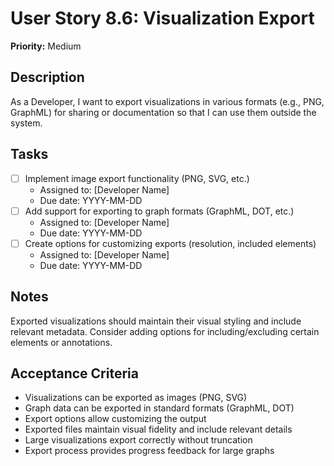 # User Story 8.6: Visualization Export

**Priority:** Medium

## Description
As a Developer, I want to export visualizations in various formats (e.g., PNG, GraphML) for sharing or documentation so that I can use them outside the system.

## Tasks
- [ ] Implement image export functionality (PNG, SVG, etc.)
  - Assigned to: [Developer Name]
  - Due date: YYYY-MM-DD
- [ ] Add support for exporting to graph formats (GraphML, DOT, etc.)
  - Assigned to: [Developer Name]
  - Due date: YYYY-MM-DD
- [ ] Create options for customizing exports (resolution, included elements)
  - Assigned to: [Developer Name]
  - Due date: YYYY-MM-DD

## Notes
Exported visualizations should maintain their visual styling and include relevant metadata. Consider adding options for including/excluding certain elements or annotations.

## Acceptance Criteria
- Visualizations can be exported as images (PNG, SVG)
- Graph data can be exported in standard formats (GraphML, DOT)
- Export options allow customizing the output
- Exported files maintain visual fidelity and include relevant details
- Large visualizations export correctly without truncation
- Export process provides progress feedback for large graphs